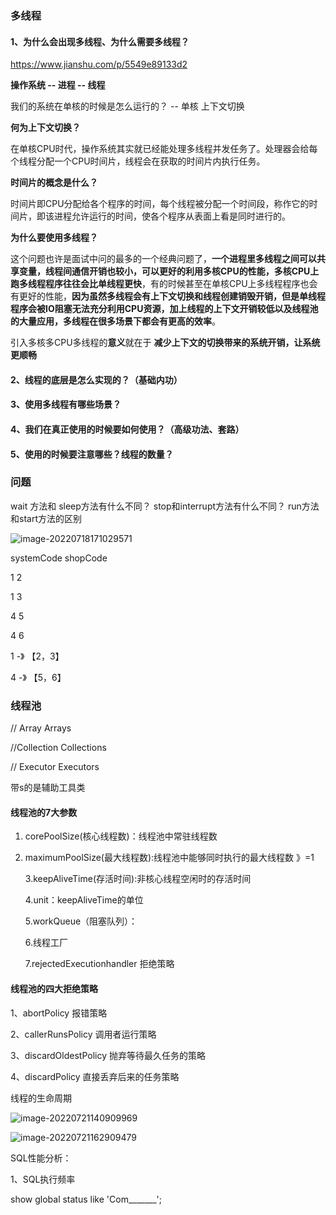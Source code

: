 ### 多线程

#### 1、为什么会出现多线程、为什么需要多线程？

https://www.jianshu.com/p/5549e89133d2

**操作系统 -- 进程 -- 线程**



我们的系统在单核的时候是怎么运行的？ -- 单核 上下文切换

**何为上下文切换？**

在单核CPU时代，操作系统其实就已经能处理多线程并发任务了。处理器会给每个线程分配一个CPU时间片，线程会在获取的时间片内执行任务。



**时间片的概念是什么？**

时间片即CPU分配给各个程序的时间，每个线程被分配一个时间段，称作它的时间片，即该进程允许运行的时间，使各个程序从表面上看是同时进行的。

**为什么要使用多线程？**

这个问题也许是面试中问的最多的一个经典问题了，**一个进程里多线程之间可以共享变量，线程间通信开销也较小，可以更好的利用多核CPU的性能，多核CPU上跑多线程程序往往会比单线程更快**，有的时候甚至在单核CPU上多线程程序也会有更好的性能，**因为虽然多线程会有上下文切换和线程创建销毁开销，但是单线程程序会被IO阻塞无法充分利用CPU资源，加上线程的上下文开销较低以及线程池的大量应用，多线程在很多场景下都会有更高的效率**。



引入多核多CPU多线程的**意义**就在于 **减少上下文的切换带来的系统开销，让系统更顺畅**



#### 2、线程的底层是怎么实现的？（基础内功）

#### 3、使用多线程有哪些场景？

#### 4、我们在真正使用的时候要如何使用？（高级功法、套路）

#### 5、使用的时候要注意哪些？线程的数量？





### 问题

wait 方法和 sleep方法有什么不同？ stop和interrupt方法有什么不同？ run方法和start方法的区别 



![image-20220718171029571](C:\Users\chango\AppData\Roaming\Typora\typora-user-images\image-20220718171029571.png)





systemCode shopCode

1                      2

1                      3

4                      5

4                       6



1 -》  【2，3】

4  -》  【5，6】





### 线程池

// Array Arrays

//Collection Collections

// Executor Executors

带s的是辅助工具类





#### 线程池的7大参数

1. corePoolSize(核心线程数)：线程池中常驻线程数
2. maximumPoolSize(最大线程数):线程池中能够同时执行的最大线程数 》=1

   3.keepAliveTime(存活时间):非核心线程空闲时的存活时间

   4.unit：keepAliveTime的单位

   5.workQueue（阻塞队列）：

   6.线程工厂

   7.rejectedExecutionhandler 拒绝策略



#### 线程池的四大拒绝策略

1、abortPolicy 报错策略

2、callerRunsPolicy 调用者运行策略

3、discardOldestPolicy 抛弃等待最久任务的策略

4、discardPolicy 直接丢弃后来的任务策略



线程的生命周期 

![image-20220721140909969](C:\Users\chango\AppData\Roaming\Typora\typora-user-images\image-20220721140909969.png)





![image-20220721162909479](C:\Users\chango\AppData\Roaming\Typora\typora-user-images\image-20220721162909479.png)





SQL性能分析：



1、SQL执行频率

show global status like 'Com_______';